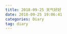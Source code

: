 ```yaml
---
title: 2018-09-25 天气好好
date: 2018-09-25 19:06:41
categories: Diary
tag: diary
---
```


<!--more-->

